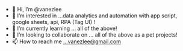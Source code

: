 - 👋 Hi, I’m @vanezlee
- 👀 I’m interested in ...data analytics and automation with app script, google sheets, api, RPA (Tag UI) !
- 🌱 I’m currently learning ... all of the above!
- 💞️ I’m looking to collaborate on ... all of the above as a pet projects! 
- 📫 How to reach me ...vanezlee@gmail.com

<!---
vanezlee/vanezlee is a ✨ special ✨ repository because its `README.md` (this file) appears on your GitHub profile.
You can click the Preview link to take a look at your changes.
--->
